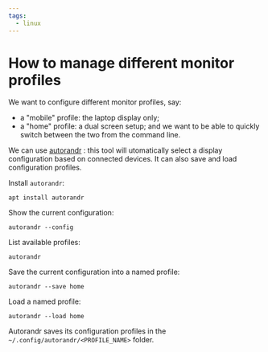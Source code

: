 ```yaml
---
tags:
  - linux
---
```

# How to manage different monitor profiles

We want to configure different monitor profiles, say:
- a "mobile" profile: the laptop display only;
- a "home" profile: a dual screen setup;
and we want to be able to quickly switch between the two from the command line.

We can use [autorandr](https://github.com/phillipberndt/autorandr) :  this tool will utomatically select a display configuration based on connected devices.
It can also save and load configuration profiles.

Install `autorandr`:
```shell
apt install autorandr
```

Show the current configuration:

```shell
autorandr --config
```

List available profiles:

```shell
autorandr
```

Save the current configuration into a named profile:

```shell
autorandr --save home
```

Load a named profile:

```shell
autorandr --load home
```

Autorandr saves its configuration profiles in the `~/.config/autorandr/<PROFILE_NAME>` folder.
